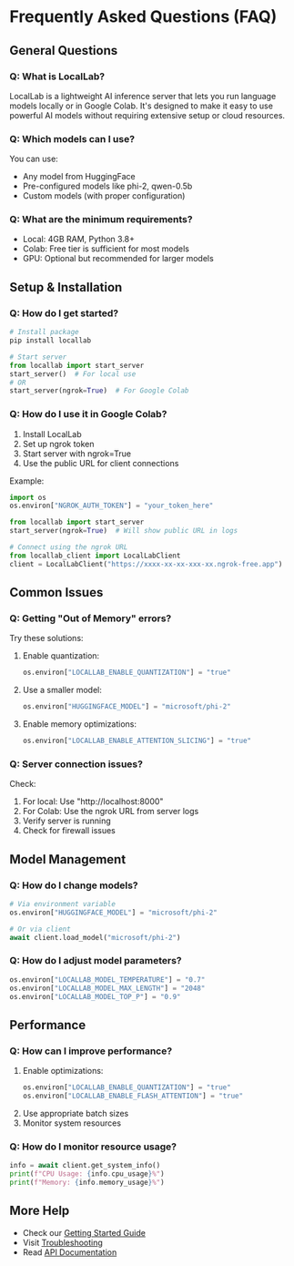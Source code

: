 # Frequently Asked Questions (FAQ)

## General Questions

### Q: What is LocalLab?

LocalLab is a lightweight AI inference server that lets you run language models locally or in Google Colab. It's designed to make it easy to use powerful AI models without requiring extensive setup or cloud resources.

### Q: Which models can I use?

You can use:

- Any model from HuggingFace
- Pre-configured models like phi-2, qwen-0.5b
- Custom models (with proper configuration)

### Q: What are the minimum requirements?

- Local: 4GB RAM, Python 3.8+
- Colab: Free tier is sufficient for most models
- GPU: Optional but recommended for larger models

## Setup & Installation

### Q: How do I get started?

```python
# Install package
pip install locallab

# Start server
from locallab import start_server
start_server()  # For local use
# OR
start_server(ngrok=True)  # For Google Colab
```

### Q: How do I use it in Google Colab?

1. Install LocalLab
2. Set up ngrok token
3. Start server with ngrok=True
4. Use the public URL for client connections

Example:

```python
import os
os.environ["NGROK_AUTH_TOKEN"] = "your_token_here"

from locallab import start_server
start_server(ngrok=True)  # Will show public URL in logs

# Connect using the ngrok URL
from locallab_client import LocalLabClient
client = LocalLabClient("https://xxxx-xx-xx-xxx-xx.ngrok-free.app")
```

## Common Issues

### Q: Getting "Out of Memory" errors?

Try these solutions:

1. Enable quantization:
   ```python
   os.environ["LOCALLAB_ENABLE_QUANTIZATION"] = "true"
   ```
2. Use a smaller model:
   ```python
   os.environ["HUGGINGFACE_MODEL"] = "microsoft/phi-2"
   ```
3. Enable memory optimizations:
   ```python
   os.environ["LOCALLAB_ENABLE_ATTENTION_SLICING"] = "true"
   ```

### Q: Server connection issues?

Check:

1. For local: Use "http://localhost:8000"
2. For Colab: Use the ngrok URL from server logs
3. Verify server is running
4. Check for firewall issues

## Model Management

### Q: How do I change models?

```python
# Via environment variable
os.environ["HUGGINGFACE_MODEL"] = "microsoft/phi-2"

# Or via client
await client.load_model("microsoft/phi-2")
```

### Q: How do I adjust model parameters?

```python
os.environ["LOCALLAB_MODEL_TEMPERATURE"] = "0.7"
os.environ["LOCALLAB_MODEL_MAX_LENGTH"] = "2048"
os.environ["LOCALLAB_MODEL_TOP_P"] = "0.9"
```

## Performance

### Q: How can I improve performance?

1. Enable optimizations:
   ```python
   os.environ["LOCALLAB_ENABLE_QUANTIZATION"] = "true"
   os.environ["LOCALLAB_ENABLE_FLASH_ATTENTION"] = "true"
   ```
2. Use appropriate batch sizes
3. Monitor system resources

### Q: How do I monitor resource usage?

```python
info = await client.get_system_info()
print(f"CPU Usage: {info.cpu_usage}%")
print(f"Memory: {info.memory_usage}%")
```

## More Help

- Check our [Getting Started Guide](./getting-started.md)
- Visit [Troubleshooting](./TROUBLESHOOTING.md)
- Read [API Documentation](./API.md)
